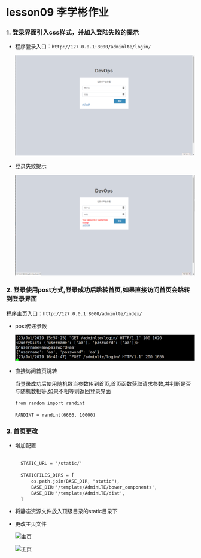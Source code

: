 
# lesson09 李学彬作业
### 1. 登录界面引入css样式，并加入登陆失败的提示

- 程序登录入口：`http://127.0.0.1:8000/adminlte/login/`

    ![登录界面](img/login1.jpg)

- 登录失败提示

    ![登录失败](img/login2.jpg)

### 2. 登录使用post方式,登录成功后跳转首页,如果直接访问首页会跳转到登录界面
程序主页入口：`http://127.0.0.1:8000/adminlte/index/`


- post传递参数

    ![post](img/post.jpg)

- 直接访问首页跳转

    当登录成功后使用随机数当参数传到首页,首页函数获取请求参数,并判断是否与随机数相等,如果不相等则返回登录界面

    ```
    from random import randint

    RANDINT = randint(6666, 10000)
    ```

### 3. 首页更改

- 增加配置
  ```

    STATIC_URL = '/static/'

    STATICFILES_DIRS = [
        os.path.join(BASE_DIR, "static"),
        BASE_DIR+'/template/AdminLTE/bower_conponents',
        BASE_DIR+'/template/AdminLTE/dist',
    ]
    ```

- 将静态资源文件放入顶级目录的static目录下

- 更改主页文件

    ![主页](img/index1.jpg)

    ![主页](img/index2.jpg)